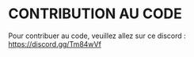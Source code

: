 # CONTRIBUTION AU CODE
Pour contribuer au code, veuillez allez sur ce discord : https://discord.gg/Tm84wVf